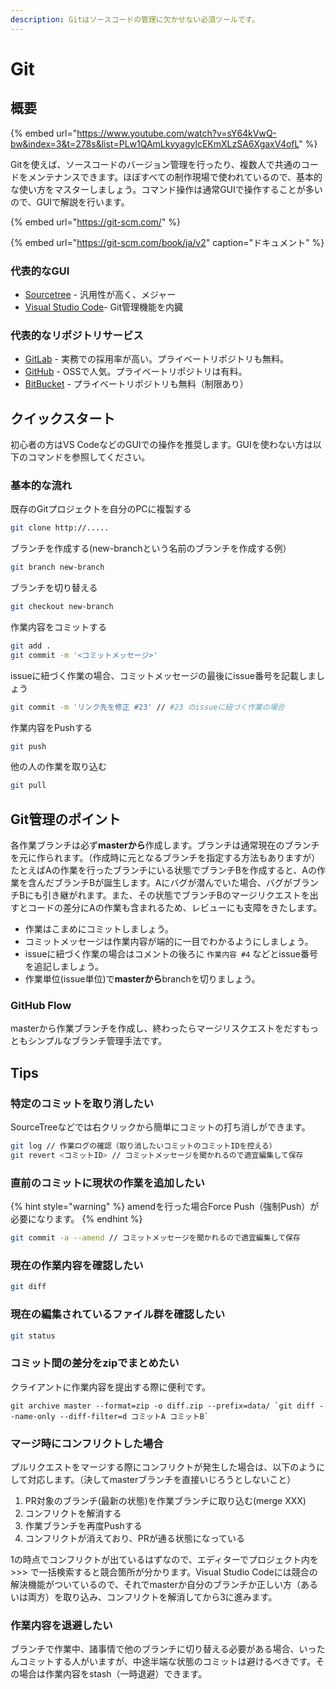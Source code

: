 ```yaml
---
description: Gitはソースコードの管理に欠かせない必須ツールです。
---
```


# Git

## 概要

{% embed url="https://www.youtube.com/watch?v=sY64kVwQ-bw&index=3&t=278s&list=PLw1QAmLkyyagylcEKmXLzSA6XgaxV4ofL" %}

Gitを使えば、ソースコードのバージョン管理を行ったり、複数人で共通のコードをメンテナンスできます。ほぼすべての制作現場で使われているので、基本的な使い方をマスターしましょう。コマンド操作は通常GUIで操作することが多いので、GUIで解説を行います。

{% embed url="https://git-scm.com/" %}

{% embed url="https://git-scm.com/book/ja/v2" caption="ドキュメント" %}

### 代表的なGUI

* [Sourcetree](https://ja.atlassian.com/software/sourcetree) - 汎用性が高く、メジャー
* [Visual Studio Code](https://code.visualstudio.com/)- Git管理機能を内臓

### 代表的なリポジトリサービス

* [GitLab](https://about.gitlab.com/) - 実務での採用率が高い。プライベートリポジトリも無料。
* [GitHub](https://github.com) - OSSで人気。プライベートリポジトリは有料。
* [BitBucket](https://bitbucket.org/product) - プライベートリポジトリも無料（制限あり）

## クイックスタート

初心者の方はVS CodeなどのGUIでの操作を推奨します。GUIを使わない方は以下のコマンドを参照してください。

### 基本的な流れ

既存のGitプロジェクトを自分のPCに複製する

```bash
git clone http://.....
```

ブランチを作成する\(new-branchという名前のブランチを作成する例）

```bash
git branch new-branch
```

 ブランチを切り替える

```bash
git checkout new-branch
```

作業内容をコミットする

```bash
git add .
git commit -m '<コミットメッセージ>'
```

issueに紐づく作業の場合、コミットメッセージの最後にissue番号を記載しましょう

```bash
git commit -m 'リンク先を修正 #23' // #23 のissueに紐づく作業の場合
```

作業内容をPushする

```bash
git push
```

他の人の作業を取り込む

```bash
git pull
```

## Git管理のポイント

各作業ブランチは必ず**masterから**作成します。ブランチは通常現在のブランチを元に作られます。（作成時に元となるブランチを指定する方法もありますが）たとえばAの作業を行ったブランチにいる状態でブランチBを作成すると、Aの作業を含んだブランチBが誕生します。Aにバグが潜んでいた場合、バグがブランチBにも引き継がれます。また、その状態でブランチBのマージリクエストを出すとコードの差分にAの作業も含まれるため、レビューにも支障をきたします。

* 作業はこまめにコミットしましょう。
* コミットメッセージは作業内容が端的に一目でわかるようにしましょう。
* issueに紐づく作業の場合はコメントの後ろに `作業内容 #4` などとissue番号を追記しましょう。
* 作業単位\(issue単位\)で**masterから**branchを切りましょう。

### GitHub Flow

masterから作業ブランチを作成し、終わったらマージリスクエストをだすもっともシンプルなブランチ管理手法です。

## Tips

### 特定のコミットを取り消したい

SourceTreeなどでは右クリックから簡単にコミットの打ち消しができます。

```bash
git log // 作業ログの確認（取り消したいコミットのコミットIDを控える）
git revert <コミットID> // コミットメッセージを聞かれるので適宜編集して保存
```

### 直前のコミットに現状の作業を追加したい

{% hint style="warning" %}
amendを行った場合Force Push（強制Push）が必要になります。
{% endhint %}

```bash
git commit -a --amend // コミットメッセージを聞かれるので適宜編集して保存
```

### 現在の作業内容を確認したい

```bash
git diff
```

### 現在の編集されているファイル群を確認したい

```bash
git status
```

### コミット間の差分をzipでまとめたい

クライアントに作業内容を提出する際に便利です。

```text
git archive master --format=zip -o diff.zip --prefix=data/ `git diff --name-only --diff-filter=d コミットA コミットB`
```

### マージ時にコンフリクトした場合

プルリクエストをマージする際にコンフリクトが発生した場合は、以下のようにして対応します。（決してmasterブランチを直接いじろうとしないこと）

1. PR対象のブランチ\(最新の状態\)を作業ブランチに取り込む\(merge XXX\)
2. コンフリクトを解消する
3. 作業ブランチを再度Pushする
4. コンフリクトが消えており、PRが通る状態になっている

1の時点でコンフリクトが出ているはずなので、エディターでプロジェクト内を &gt;&gt;&gt; で一括検索すると競合箇所が分かります。Visual Studio Codeには競合の解決機能がついているので、それでmasterか自分のブランチか正しい方（あるいは両方）を取り込み、コンフリクトを解消してから3に進みます。

### 作業内容を退避したい

ブランチで作業中、諸事情で他のブランチに切り替える必要がある場合、いったんコミットする人がいますが、中途半端な状態のコミットは避けるべきです。その場合は作業内容をstash（一時退避）できます。

